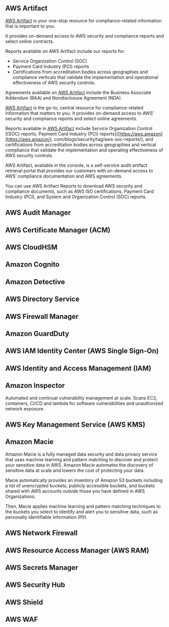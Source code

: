 ## AWS Artifact
[AWS Artifact](https://aws.amazon.com/en/artifact/) is your one-stop resource for compliance-related information that is important to you.

It provides on-demand access to AWS security and compliance reports and select online contracts.

Reports available on AWS Artifact include our reports for:

- Service Organization Control (SOC)
- Payment Card Industry (PCI) reports
- Certifications from accreditation bodies across geographies and compliance verticals that validate the implementation and operational effectiveness of AWS security controls.

Agreements available on [AWS Artifact](https://aws.amazon.com/en/artifact/) include the Business Associate Addendum (BAA) and Nondisclosure Agreement (NDA).

[AWS Artifact](https://aws.amazon.com/pt/artifact/) is the go-to, central resource for compliance-related information that matters to you. It provides on-demand access to AWS' security and compliance reports and select online agreements.

Reports available in [AWS Artifact](https://aws.amazon.com/en/artifact/) include Service Organization Control [(SOC) reports, Payment Card Industry (PCI) reports]([https://aws.amazon](https://aws.amazon/). com/blogs/security/tag/aws-soc-reports/), and certifications from accreditation bodies across geographies and vertical compliance that validate the implementation and operating effectiveness of AWS security controls.

AWS Artifact, available in the console, is a self-service audit artifact retrieval portal that provides our customers with on-demand access to AWS’ compliance documentation and AWS agreements.

You can use AWS Artifact Reports to download AWS security and compliance documents, such as AWS ISO certifications, Payment Card Industry (PCI), and System and Organization Control (SOC) reports.
## AWS Audit Manager

## AWS Certificate Manager (ACM)

## AWS CloudHSM

## Amazon Cognito

## Amazon Detective

## AWS Directory Service

## AWS Firewall Manager

## Amazon GuardDuty

## AWS IAM Identity Center (AWS Single Sign-On)

## AWS Identity and Access Management (IAM)

## Amazon Inspector
Automated and continual vulnerability management at scale.
Scans EC2, containers, CI/CD and lambda for software vulnerabilities and unauthorized network exposure.

## AWS Key Management Service (AWS KMS)

## Amazon Macie
Amazon Macie is a fully managed data security and data privacy service that uses machine learning and pattern matching to discover and protect your sensitive data in AWS. Amazon Macie automates the discovery of sensitive data at scale and lowers the cost of protecting your data.

Macie automatically provides an inventory of Amazon S3 buckets including a list of unencrypted buckets, publicly accessible buckets, and buckets shared with AWS accounts outside those you have defined in AWS Organizations.

Then, Macie applies machine learning and pattern matching techniques to the buckets you select to identify and alert you to sensitive data, such as personally identifiable information (PII).

## AWS Network Firewall

## AWS Resource Access Manager (AWS RAM)

## AWS Secrets Manager

## AWS Security Hub

## AWS Shield

## AWS WAF